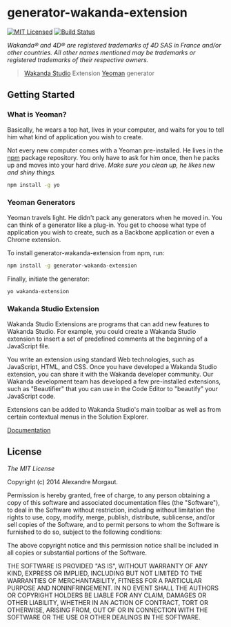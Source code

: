 # generator-wakanda-extension 
[![MIT Licensed](http://img.shields.io/badge/license-MIT-blue.svg?style=flat)](#license)
[![Build Status](https://secure.travis-ci.org/AMorgaut/generator-wakanda-extension.svg?branch=master)](https://travis-ci.org/AMorgaut/generator-wakanda-extension)


*Wakanda® and 4D® are registered trademarks of 4D SAS in France and/or other countries. All other names mentioned may be trademarks or registered trademarks of their respective owners.*

> [Wakanda Studio](http://www.wakanda.org/features/studio) Extension [Yeoman](http://yeoman.io) generator


## Getting Started

### What is Yeoman?

Basically, he wears a top hat, lives in your computer, and waits for you to tell him what kind of application you wish to create.

Not every new computer comes with a Yeoman pre-installed. He lives in the [npm](https://npmjs.org) package repository. You only have to ask for him once, then he packs up and moves into your hard drive. *Make sure you clean up, he likes new and shiny things.*

```bash
npm install -g yo
```

### Yeoman Generators

Yeoman travels light. He didn't pack any generators when he moved in. You can think of a generator like a plug-in. You get to choose what type of application you wish to create, such as a Backbone application or even a Chrome extension.

To install generator-wakanda-extension from npm, run:

```bash
npm install -g generator-wakanda-extension
```

Finally, initiate the generator:

```bash
yo wakanda-extension
```

### Wakanda Studio Extension

Wakanda Studio Extensions are programs that can add new features to Wakanda Studio. For example, you could create a Wakanda Studio extension to insert a set of predefined comments at the beginning of a JavaScript file.

You write an extension using standard Web technologies, such as JavaScript, HTML, and CSS. Once you have developed a Wakanda Studio extension, you can share it with the Wakanda developer community. Our Wakanda development team has developed a few pre-installed extensions, such as "Beautifier" that you can use in the Code Editor to "beautify" your JavaScript code.

Extensions can be added to Wakanda Studio's main toolbar as well as from certain contextual menus in the Solution Explorer.

[Documentation](http://doc.wakanda.org/Wakanda-Studio-Extensions/Wakanda-Studio-Extensions.100-872838.en.html)


## License


*The MIT License*

Copyright (c) 2014 Alexandre Morgaut. 

Permission is hereby granted, free of charge, to any person obtaining a copy of this software and associated documentation files (the "Software"), to deal in the Software without restriction, including without limitation the rights to use, copy, modify, merge, publish, distribute, sublicense, and/or sell copies of the Software, and to permit persons to whom the Software is furnished to do so, subject to the following conditions:

The above copyright notice and this permission notice shall be included in all copies or substantial portions of the Software.

THE SOFTWARE IS PROVIDED "AS IS", WITHOUT WARRANTY OF ANY KIND, EXPRESS OR IMPLIED, INCLUDING BUT NOT LIMITED TO THE WARRANTIES OF MERCHANTABILITY, FITNESS FOR A PARTICULAR PURPOSE AND NONINFRINGEMENT. IN NO EVENT SHALL THE AUTHORS OR COPYRIGHT HOLDERS BE LIABLE FOR ANY CLAIM, DAMAGES OR OTHER LIABILITY, WHETHER IN AN ACTION OF CONTRACT, TORT OR OTHERWISE, ARISING FROM, OUT OF OR IN CONNECTION WITH THE SOFTWARE OR THE USE OR OTHER DEALINGS IN THE SOFTWARE.
